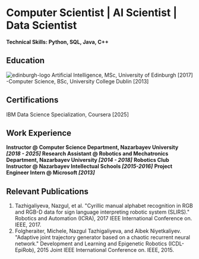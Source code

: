 # Computer Scientist |  AI Scientist | Data Scientist
**Technical Skills: Python, SQL, Java, C++**

## Education
 ![edinburgh-logo]() Artificial Intelligence, MSc, University of Edinburgh [2017]  
-Computer Science, BSc, University College Dublin [2013]

## Certifications
IBM Data Science Specialization, Coursera [2025]

## Work Experience
**Instructor @ Computer Science Department, Nazarbayev University _[2018 - 2025]_**
**Research Assistant @ Robotics and Mechatronics Department, Nazarbayev University _[2014 - 2018]_**
**Robotics Club Instructor @ Nazarbayev Intellectual Schools _[2015-2016]_**
**Project Engineer Intern @ Microsoft _[2013]_**

## Relevant Publications
1. Tazhigaliyeva, Nazgul, et al. "Cyrillic manual alphabet recognition in RGB and RGB-D data for sign
language interpreting robotic system (SLIRS)." Robotics and Automation (ICRA), 2017 IEEE
International Conference on. IEEE, 2017.
2. Folgheraiter, Michele, Nazgul Tazhigaliyeva, and Aibek Niyetkaliyev. "Adaptive joint trajectory
generator based on a chaotic recurrent neural network." Development and Learning and Epigenetic
Robotics (ICDL-EpiRob), 2015 Joint IEEE International Conference on. IEEE, 2015.

